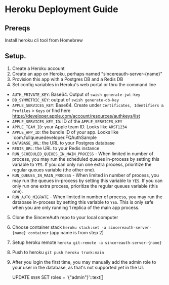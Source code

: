 # Heroku Deployment Guide

## Prereqs

Install heroku cli tool from Homebrew

## Setup.

1. Create a Heroku account
2. Create an app on Heroku, perhaps named "sincereauth-server-{name}"
3. Provision this app with a Postgres DB and a Redis DB
4. Set config variables in Heroku's web portal or thru the command line

- `AUTH_PRIVATE_KEY`: Base64. Output of `swish generate-jwt-key`
- `DB_SYMMETRIC_KEY`: output of `swish generate-db-key`
- `APPLE_SERVICES_KEY`: Base64. Create under `Certificates, Identifiers & Profiles` > `Keys` or find here https://developer.apple.com/account/resources/authkeys/list
- `APPLE_SERVICES_KEY_ID`: ID of the `APPLE_SERVICES_KEY`
- `APPLE_TEAM_ID`: your Apple team ID. Looks like `ARST1234`
- `APPLE_APP_ID`: the bundle ID of your app. Looks like `com.fullqueuedeveloper.FQAuthSample
- `DATABASE_URL`: the URL to your Postgres database
- `REDIS_URL`: the URL to your Redis instance
- `RUN_SCHEDULED_QUEUES_IN_MAIN_PROCESS` - When limited in number of process, you may run the scheduled queues in-process by setting this variable to `YES`. If you can only run one extra process, prioritize the regular queues variable (the other one).
- `RUN_QUEUES_IN_MAIN_PROCESS` - When limited in number of process, you may run the queues in-process by setting this variable to `YES`. If you can only run one extra process, prioritize the regular queues variable (this one).
- `RUN_AUTO_MIGRATE` - When limited in number of process, you may run the database in-process by setting this variable to `YES`. This is only safe when you are only running 1 replica of the main app process.

5. Clone the SincereAuth repo to your local computer
6. Choose container stack `heroku stack:set -a sincereauth-server-{name} container` (app name is from step 2)
7. Setup heroku remote `heroku git:remote -a sincereauth-server-{name}`
8. Push to heroku `git push heroku trunk:main`
9. After you login the first time, you may manually add the admin role to your user in the database, as that's not supported yet in the UI.

   UPDATE `USER` SET roles = '{"admin"}'::text[]
